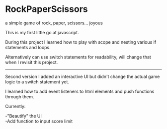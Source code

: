 # RockPaperScissors
a simple game of rock, paper, scissors... joyous

This is my first little go at javascript.

During this project I learned how to play with scope and nesting various if statements and loops. 

Alternatively can use switch statements for readability, will change that when I revisit this project.

-----------------------------------------------------------------------------------------------------

Second version I added an interactive UI but didn't change the actual game logic to a switch statement yet.

I learned how to add event listeners to html elements and push functions through them.

Currently:  

-"Beautify" the UI  
-Add function to input score limit